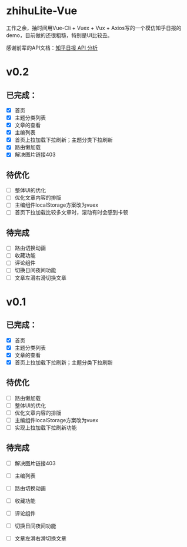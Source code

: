 # zhihuLite-Vue
工作之余，抽时间用Vue-Cli + Vuex + Vux + Axios写的一个模仿知乎日报的demo，目前做的还很粗糙，特别是UI比较丑。

感谢前辈的API文档：[知乎日报 API 分析](http://dwz.cn/6UYyMK)
# v0.2
## 已完成：
- [x] 首页
- [x] 主题分类列表
- [x] 文章的查看
- [x] 主编列表
- [x] 首页上拉加载下拉刷新；主题分类下拉刷新
- [x] 路由懒加载
- [x] 解决图片链接403

## 待优化
- [ ] 整体UI的优化
- [ ] 优化文章内容的排版
- [ ] 主编组件localStorage方案改为vuex
- [ ] 首页下拉加载比较多文章时，滚动有时会感到卡顿
## 待完成
- [ ] 路由切换动画
- [ ] 收藏功能
- [ ] 评论组件
- [ ] 切换日间夜间功能
- [ ] 文章左滑右滑切换文章

# v0.1
## 已完成：
- [x] 首页
- [x] 主题分类列表
- [x] 文章的查看
- [x] 首页上拉加载下拉刷新；主题分类下拉刷新

## 待优化
- [ ] 路由懒加载
- [ ] 整体UI的优化
- [ ] 优化文章内容的排版
- [ ] 主编组件localStorage方案改为vuex
- [ ] 实现上拉加载下拉刷新功能
## 待完成
- [ ] 解决图片链接403
- [ ] 主编列表
- [ ] 路由切换动画
- [ ] 收藏功能
- [ ] 评论组件
- [ ] 切换日间夜间功能
- [ ] 文章左滑右滑切换文章

